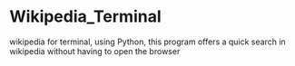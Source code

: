 # Wikipedia_Terminal
wikipedia for terminal, using Python, this program offers a quick search in wikipedia without having to open the browser
